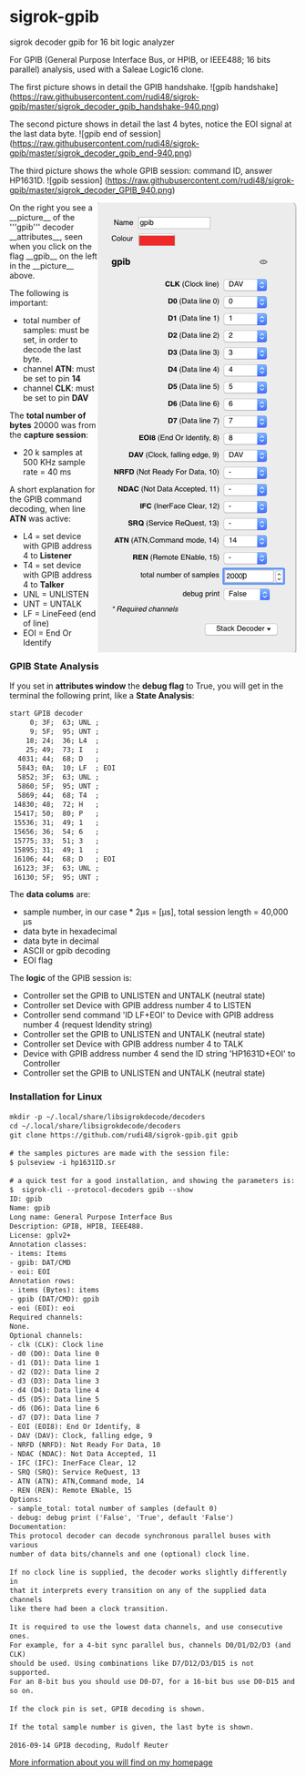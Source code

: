 # sigrok-gpib
sigrok decoder gpib for 16 bit logic analyzer

For GPIB (General Purpose Interface Bus, or HPIB, or IEEE488; 16 bits parallel) analysis, used with a Saleae Logic16 clone.

The first picture shows in detail the GPIB handshake. 
![gpib handshake] (https://raw.githubusercontent.com/rudi48/sigrok-gpib/master/sigrok_decoder_gpib_handshake-940.png)

The second picture shows in detail the last 4 bytes, notice the EOI signal at the last data byte.
![gpib end of session] (https://raw.githubusercontent.com/rudi48/sigrok-gpib/master/sigrok_decoder_gpib_end-940.png)

The third picture shows the whole GPIB session: command ID, answer HP1631D. 
![gpib session] (https://raw.githubusercontent.com/rudi48/sigrok-gpib/master/sigrok_decoder_GPIB_940.png)

<img align="right" src="https://raw.githubusercontent.com/rudi48/sigrok-gpib/master/sigrok_decoder_GPIB_attributes-349.png">
On the right you see a __picture__ of the '''gpib''' decoder __attributes__, seen when you click on the flag __gpib__ on the left in the __picture__ above.

The following is important:
 * total number of samples: must be set, in order to decode the last byte.
 * channel __ATN__: must be set to pin __14__
 * channel __CLK__: must be set to pin __DAV__

The __total number of bytes__ 20000 was from the __capture session__:
 * 20 k samples at 500 KHz sample rate = 40 ms

A short explanation for the GPIB command decoding, when line __ATN__ was active:
 * L4 = set device with GPIB address 4 to __Listener__
 * T4 = set device with GPIB address 4 to __Talker__
 * UNL = UNLISTEN
 * UNT = UNTALK
 * LF = LineFeed (end of line)
 * EOI = End Or Identify
  

### GPIB State Analysis
If you set in __attributes window__ the __debug flag__ to True, you will get in the terminal the following print, like a 
__State Analysis__:
```
start GPIB decoder
     0; 3F;  63; UNL ;
     9; 5F;  95; UNT ;
    18; 24;  36; L4  ;
    25; 49;  73; I   ;
  4031; 44;  68; D   ;
  5843; 0A;  10; LF  ; EOI
  5852; 3F;  63; UNL ;
  5860; 5F;  95; UNT ;
  5869; 44;  68; T4  ;
 14830; 48;  72; H   ;
 15417; 50;  80; P   ;
 15536; 31;  49; 1   ;
 15656; 36;  54; 6   ;
 15775; 33;  51; 3   ;
 15895; 31;  49; 1   ;
 16106; 44;  68; D   ; EOI
 16123; 3F;  63; UNL ;
 16130; 5F;  95; UNT ;
```
The __data colums__ are: 
 * sample number, in our case * 2µs = [µs], total session length = 40,000 µs
 * data byte in hexadecimal
 * data byte in decimal
 * ASCII or gpib decoding
 * EOI flag

The __logic__ of the GPIB session is:
 * Controller set the GPIB to UNLISTEN and UNTALK (neutral state)
 * Controller set Device with GPIB address number 4 to LISTEN
 * Controller send command 'ID LF+EOI' to Device with GPIB address number 4 (request Idendity string)
 * Controller set the GPIB to UNLISTEN and UNTALK (neutral state)
 * Controller set Device with GPIB address number 4 to TALK
 * Device with GPIB address number 4 send the ID string 'HP1631D+EOI' to Controller
 * Controller set the GPIB to UNLISTEN and UNTALK (neutral state)
  

### Installation for Linux
```
mkdir -p ~/.local/share/libsigrokdecode/decoders
cd ~/.local/share/libsigrokdecode/decoders
git clone https://github.com/rudi48/sigrok-gpib.git gpib

# the samples pictures are made with the session file:
$ pulseview -i hp1631ID.sr

# a quick test for a good installation, and showing the parameters is:
$  sigrok-cli --protocol-decoders gpib --show
ID: gpib
Name: gpib
Long name: General Purpose Interface Bus
Description: GPIB, HPIB, IEEE488.
License: gplv2+
Annotation classes:
- items: Items
- gpib: DAT/CMD
- eoi: EOI
Annotation rows:
- items (Bytes): items
- gpib (DAT/CMD): gpib
- eoi (EOI): eoi
Required channels:
None.
Optional channels:
- clk (CLK): Clock line
- d0 (D0): Data line 0
- d1 (D1): Data line 1
- d2 (D2): Data line 2
- d3 (D3): Data line 3
- d4 (D4): Data line 4
- d5 (D5): Data line 5
- d6 (D6): Data line 6
- d7 (D7): Data line 7
- EOI (EOI8): End Or Identify, 8
- DAV (DAV): Clock, falling edge, 9
- NRFD (NRFD): Not Ready For Data, 10
- NDAC (NDAC): Not Data Accepted, 11
- IFC (IFC): InerFace Clear, 12
- SRQ (SRQ): Service ReQuest, 13
- ATN (ATN): ATN,Command mode, 14
- REN (REN): Remote ENable, 15
Options:
- sample_total: total number of samples (default 0)
- debug: debug print ('False', 'True', default 'False')
Documentation:
This protocol decoder can decode synchronous parallel buses with various
number of data bits/channels and one (optional) clock line.

If no clock line is supplied, the decoder works slightly differently in
that it interprets every transition on any of the supplied data channels
like there had been a clock transition.

It is required to use the lowest data channels, and use consecutive ones.
For example, for a 4-bit sync parallel bus, channels D0/D1/D2/D3 (and CLK)
should be used. Using combinations like D7/D12/D3/D15 is not supported.
For an 8-bit bus you should use D0-D7, for a 16-bit bus use D0-D15 and so on.

If the clock pin is set, GPIB decoding is shown.

If the total sample number is given, the last byte is shown.

2016-09-14 GPIB decoding, Rudolf Reuter
```

[More information about you will find on my homepage](http://www.rudiswiki.de/wiki9/SigrokDecoderGPIB)
